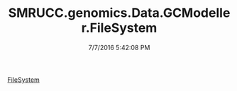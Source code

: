 ﻿---
title: SMRUCC.genomics.Data.GCModeller.FileSystem
date: 7/7/2016 5:42:08 PM
---

[FileSystem](T-SMRUCC.genomics.Data.GCModeller.FileSystem.FileSystem.html)
